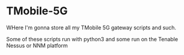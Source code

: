 # TMobile-5G
WHere I'm gonna store all my TMobile 5G gateway scripts and such. 

Some of these scripts run with python3 and some run on the Tenable Nessus or NNM platform
